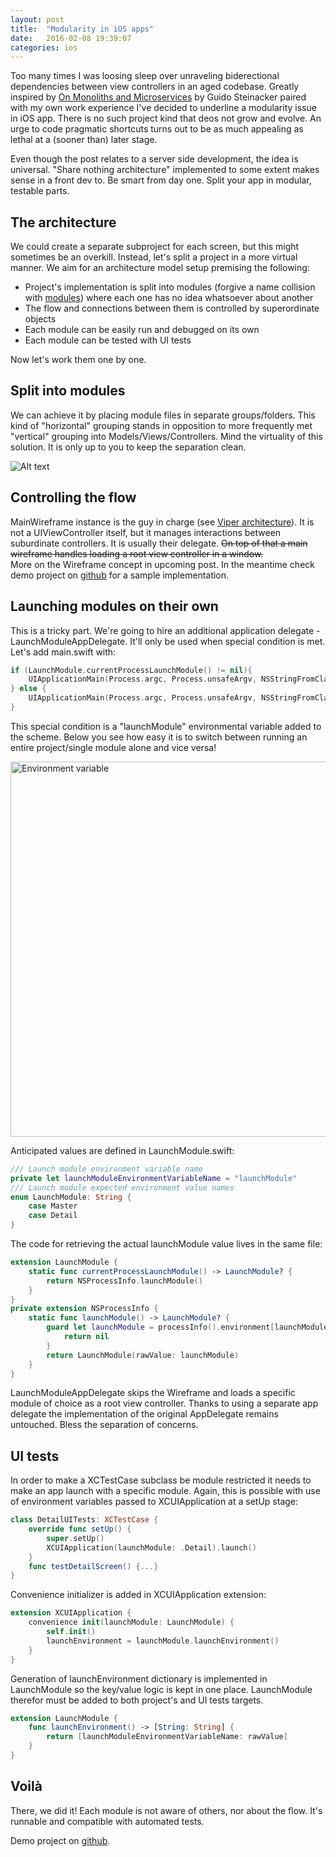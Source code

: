 ```yaml
---
layout: post
title:  "Modularity in iOS apps"
date:   2016-02-08 19:39:07
categories: ios
---
```


Too many times I was loosing sleep over unraveling biderectional dependencies between view controllers in an aged codebase. Greatly inspired by [On Monoliths and Microservices][otto] by Guido Steinacker paired with my own work experience I've decided to underline a modularity issue in iOS app. There is no such project kind that deos not grow and evolve. An urge to code pragmatic shortcuts turns out to be as much appealing as lethal at a (sooner than) later stage.

Even though the post relates to a server side development, the idea is universal. "Share nothing architecture" implemented to some extent makes sense in a front dev to.
Be smart from day one. Split your app in modular, testable parts.

## The architecture

We could create a separate subproject for each screen, but this might sometimes be an overkill. Instead, let's split a project in a more virtual manner. We aim for an architecture model setup premising the following:

* Project's implementation is split into modules (forgive a name collision with [modules][apple]) where each one has no idea whatsoever about another
* The flow and connections between them is controlled by superordinate objects
* Each module can be easily run and debugged on its own
* Each module can be tested with UI tests

Now let's work them one by one.

## Split into modules

We can achieve it by placing module files in separate groups/folders. This kind of "horizontal" grouping stands in opposition to more frequently met "vertical" grouping into Models/Views/Controllers. Mind the virtuality of this solution. It is only up to you to keep the separation clean.

![Alt text][groups]

## Controlling the flow

MainWireframe instance is the guy in charge (see [Viper architecture][viper]). It is not a UIViewController itself, but it manages interactions between suburdinate controllers. It is usually their delegate. <s>On top of that a main wireframe handles loading a root view controller in a window.</s>   
More on the Wireframe concept in upcoming post. In the meantime check demo project on [github][github] for a sample implementation.

## Launching modules on their own

This is a tricky part. We're going to hire an additional application delegate -LaunchModuleAppDelegate. It'll only be used when special condition is met. Let's add main.swift with:

``` swift
if (LaunchModule.currentProcessLaunchModule() != nil){
    UIApplicationMain(Process.argc, Process.unsafeArgv, NSStringFromClass(UIApplication), NSStringFromClass(LaunchModuleAppDelegate))
} else {
    UIApplicationMain(Process.argc, Process.unsafeArgv, NSStringFromClass(UIApplication), NSStringFromClass(AppDelegate))
}
```

This special condition is a "launchModule" environmental variable added to the scheme. Below you see how easy it is to switch between running an entire project/single module alone and vice versa!

<img src="https://cloud.githubusercontent.com/assets/3668771/13236892/ce5b14a2-d9c7-11e5-9405-2b90df9f0a75.png" alt="Environment variable" style="width: 600px;"/>

Anticipated values are defined in LaunchModule.swift:

``` swift
/// Launch module environment variable name
private let launchModuleEnvironmentVariableName = "launchModule"
/// Launch module expected environment value names
enum LaunchModule: String {
    case Master
    case Detail
}
``` 

The code for retrieving the actual launchModule value lives in the same file:

``` swift
extension LaunchModule {
    static func currentProcessLaunchModule() -> LaunchModule? {
        return NSProcessInfo.launchModule()
    }
}
private extension NSProcessInfo {
    static func launchModule() -> LaunchModule? {
        guard let launchModule = processInfo().environment[launchModuleEnvironmentVariableName] else {
            return nil
        }
        return LaunchModule(rawValue: launchModule)
    }
}
``` 

LaunchModuleAppDelegate skips the Wireframe and loads a specific module of choice as a root view controller. Thanks to using a separate app delegate the implementation of the original AppDelegate remains untouched. Bless the separation of concerns.

## UI tests

In order to make a XCTestCase subclass be module restricted it needs to make an app launch with a specific module. Again, this is possible with use of environment variables passed to XCUIApplication at a setUp stage:

``` swift
class DetailUITests: XCTestCase {
    override func setUp() {
        super.setUp()
        XCUIApplication(launchModule: .Detail).launch()
    }
    func testDetailScreen() {...}
}
```

Convenience initializer is added in XCUIApplication extension:

``` swift
extension XCUIApplication {
    convenience init(launchModule: LaunchModule) {
        self.init()
        launchEnvironment = launchModule.launchEnvironment()
    }
}
```

Generation of launchEnvironment dictionary is implemented in LaunchModule so the key/value logic is kept in one place. LaunchModule therefor must be added to both project's and UI tests targets.

``` swift
extension LaunchModule {
    func launchEnvironment() -> [String: String] {
        return [launchModuleEnvironmentVariableName: rawValue]
    }
}
```


## Voilà

There, we did it! Each module is not aware of others, nor about the flow. It's runnable and compatible with automated tests.

Demo project on [github][github].

[otto]: http://dev.otto.de/2015/09/30/on-monoliths-and-microservices/
[apple]: https://developer.apple.com/library/ios/documentation/Swift/Conceptual/Swift_Programming_Language/AccessControl.html
[viper]: https://www.objc.io/issues/13-architecture/viper/
[groups]: https://cloud.githubusercontent.com/assets/3668771/13237038/d59af6dc-d9c8-11e5-9b33-113cdbc2ba4c.png
[github]: https://github.com/danielgarbien/Modularity
